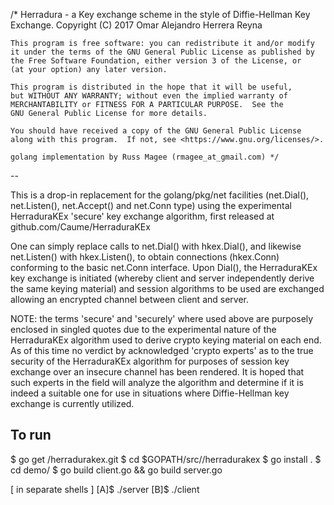 /*  Herradura - a Key exchange scheme in the style of Diffie-Hellman Key Exchange.
    Copyright (C) 2017 Omar Alejandro Herrera Reyna

    This program is free software: you can redistribute it and/or modify
    it under the terms of the GNU General Public License as published by
    the Free Software Foundation, either version 3 of the License, or
    (at your option) any later version.

    This program is distributed in the hope that it will be useful,
    but WITHOUT ANY WARRANTY; without even the implied warranty of
    MERCHANTABILITY or FITNESS FOR A PARTICULAR PURPOSE.  See the
    GNU General Public License for more details.

    You should have received a copy of the GNU General Public License
    along with this program.  If not, see <https://www.gnu.org/licenses/>.

    golang implementation by Russ Magee (rmagee_at_gmail.com) */

--

This is a drop-in replacement for the golang/pkg/net facilities
(net.Dial(), net.Listen(), net.Accept() and net.Conn type) using the
experimental HerraduraKEx 'secure' key exchange algorithm, first released at
github.com/Caume/HerraduraKEx

One can simply replace calls to net.Dial() with hkex.Dial(), and likewise
net.Listen() with hkex.Listen(), to obtain connections (hkex.Conn) conforming
to the basic net.Conn interface. Upon Dial(), the HerraduraKEx key exchange
is initiated (whereby client and server independently derive the same
keying material) and session algorithms to be used are exchanged allowing an
encrypted channel between client and server.

NOTE: the terms 'secure' and 'securely' where used above are purposely
enclosed in singled quotes due to the experimental nature of the HerraduraKEx
algorithm used to derive crypto keying material on each end.
As of this time no verdict by acknowledged 'crypto experts' as to the true
security of the HerraduraKEx algorithm for purposes of session key exchange
over an insecure channel has been rendered.
It is hoped that such experts in the field will analyze the algorithm and
determine if it is indeed a suitable one for use in situations where
Diffie-Hellman key exchange is currently utilized.

To run
--
$ go get <tbd>/herradurakex.git
$ cd $GOPATH/src/<tbd>/herradurakex
$ go install .
$ cd demo/
$ go build client.go && go build server.go

[ in separate shells ]
[A]$ ./server
[B]$ ./client
